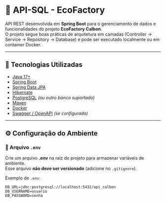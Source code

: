 # 🌱 API-SQL - EcoFactory

API REST desenvolvida em **Spring Boot** para o gerenciamento de dados e funcionalidades do projeto **EcoFactory Calbon**.  
O projeto segue boas práticas de arquitetura em camadas (Controller → Service → Repository → Database) e pode ser executado localmente ou em container Docker.

---

## 🚀 Tecnologias Utilizadas
- [Java 17+](https://adoptium.net/)
- [Spring Boot](https://spring.io/projects/spring-boot)
- [Spring Data JPA](https://spring.io/projects/spring-data-jpa)
- [Hibernate](https://hibernate.org/)
- [PostgreSQL](https://www.postgresql.org/) *(ou outro banco suportado)*
- [Maven](https://maven.apache.org/)
- [Docker](https://www.docker.com/)
- [Swagger / OpenAPI](https://swagger.io/) *(se configurado)*

---

## ⚙️ Configuração do Ambiente

### 🔹 Arquivo `.env`
Crie um arquivo **.env** na raiz do projeto para armazenar variáveis de ambiente.  
Esse arquivo **não deve ser versionado** (adicione no `.gitignore`).

Exemplo de `.env`:
```env
DB_URL=jdbc:postgresql://localhost:5432/api_calbon
DB_USERNAME=usuario
DB_PASSWORD=senha
